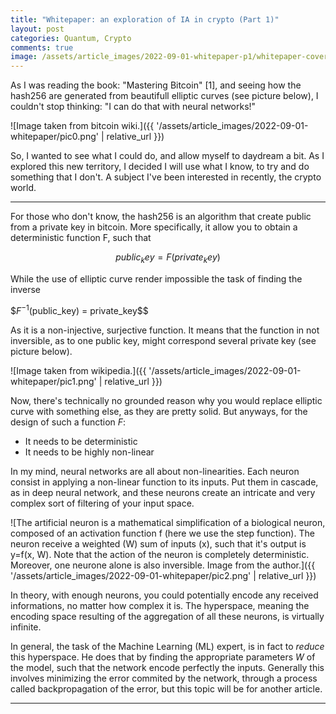```yaml
---
title: "Whitepaper: an exploration of IA in crypto (Part 1)"
layout: post
categories: Quantum, Crypto
comments: true
image: /assets/article_images/2022-09-01-whitepaper-p1/whitepaper-cover.jpg
---
```


As I was reading the book: "Mastering Bitcoin" [1], and seeing how the hash256 are generated from beautifull elliptic curves (see picture below), I couldn't stop thinking: "I can do that with neural networks!"

![Image taken from bitcoin wiki.]({{ '/assets/article_images/2022-09-01-whitepaper/pic0.png' | relative_url }})

So, I wanted to see what I could do, and allow myself to daydream a bit. As I explored this new territory, I decided I will use what I know, to try and do something that I don't. A subject I've been interested in recently, the crypto world.

***

For those who don't know, the hash256 is an algorithm that create public from a private key in bitcoin. More specifically, it allow you to obtain a deterministic function F, such that 

$$public_key = F(private_key)$$

While the use of elliptic curve render impossible the task of finding the inverse 

$$F^{-1}$(public_key) = private_key$$

As it is a non-injective, surjective function. It means that the function in not inversible, as to one public key, might correspond several private key (see picture below).

![Image taken from wikipedia.]({{ '/assets/article_images/2022-09-01-whitepaper/pic1.png' | relative_url }})

Now, there's technically no grounded reason why you would replace elliptic curve with something else, as they are pretty solid. But anyways, for the design of such a function $F$:
- It needs to be deterministic
- It needs to be highly non-linear

In my mind, neural networks are all about non-linearities. Each neuron consist in applying a non-linear function to its inputs. Put them in cascade, as in deep neural network, and these neurons create an intricate and very complex sort of filtering of your input space. 

![The artificial neuron is a mathematical simplification of a biological neuron, composed of an activation function f (here we use the step function). The neuron receive a weighted (W) sum of inputs (x), such that it's output is y=f(x, W). Note that the action of the neuron is completely deterministic. Moreover, one neurone alone is also inversible. Image from the author.]({{ '/assets/article_images/2022-09-01-whitepaper/pic2.png' | relative_url }})

In theory, with enough neurons, you could potentially encode any received informations, no matter how complex it is. The hyperspace, meaning the encoding space resulting of the aggregation of all these neurons, is virtually infinite. 

In general, the task of the Machine Learning (ML) expert, is in fact to *reduce* this hyperspace. He does that by finding the appropriate parameters $W$ of the model, such that the network encode perfectly the inputs. Generally this involves minimizing the error commited by the network, through a process called backpropagation of the error, but this topic will be for another article. 

***





